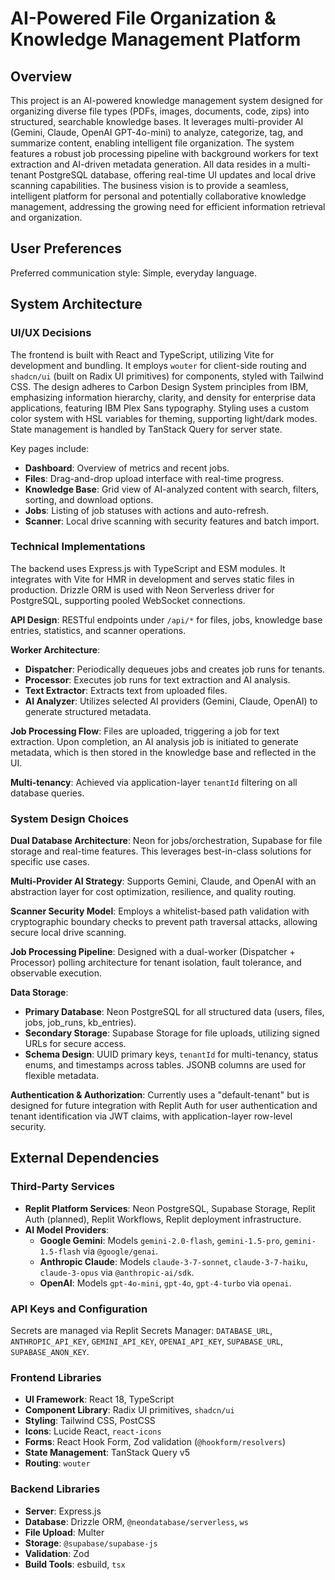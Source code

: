 # AI-Powered File Organization & Knowledge Management Platform

## Overview

This project is an AI-powered knowledge management system designed for organizing diverse file types (PDFs, images, documents, code, zips) into structured, searchable knowledge bases. It leverages multi-provider AI (Gemini, Claude, OpenAI GPT-4o-mini) to analyze, categorize, tag, and summarize content, enabling intelligent file organization. The system features a robust job processing pipeline with background workers for text extraction and AI-driven metadata generation. All data resides in a multi-tenant PostgreSQL database, offering real-time UI updates and local drive scanning capabilities. The business vision is to provide a seamless, intelligent platform for personal and potentially collaborative knowledge management, addressing the growing need for efficient information retrieval and organization.

## User Preferences

Preferred communication style: Simple, everyday language.

## System Architecture

### UI/UX Decisions

The frontend is built with React and TypeScript, utilizing Vite for development and bundling. It employs `wouter` for client-side routing and `shadcn/ui` (built on Radix UI primitives) for components, styled with Tailwind CSS. The design adheres to Carbon Design System principles from IBM, emphasizing information hierarchy, clarity, and density for enterprise data applications, featuring IBM Plex Sans typography. Styling uses a custom color system with HSL variables for theming, supporting light/dark modes. State management is handled by TanStack Query for server state.

Key pages include:
- **Dashboard**: Overview of metrics and recent jobs.
- **Files**: Drag-and-drop upload interface with real-time progress.
- **Knowledge Base**: Grid view of AI-analyzed content with search, filters, sorting, and download options.
- **Jobs**: Listing of job statuses with actions and auto-refresh.
- **Scanner**: Local drive scanning with security features and batch import.

### Technical Implementations

The backend uses Express.js with TypeScript and ESM modules. It integrates with Vite for HMR in development and serves static files in production. Drizzle ORM is used with Neon Serverless driver for PostgreSQL, supporting pooled WebSocket connections.

**API Design**: RESTful endpoints under `/api/*` for files, jobs, knowledge base entries, statistics, and scanner operations.

**Worker Architecture**:
- **Dispatcher**: Periodically dequeues jobs and creates job runs for tenants.
- **Processor**: Executes job runs for text extraction and AI analysis.
- **Text Extractor**: Extracts text from uploaded files.
- **AI Analyzer**: Utilizes selected AI providers (Gemini, Claude, OpenAI) to generate structured metadata.

**Job Processing Flow**: Files are uploaded, triggering a job for text extraction. Upon completion, an AI analysis job is initiated to generate metadata, which is then stored in the knowledge base and reflected in the UI.

**Multi-tenancy**: Achieved via application-layer `tenantId` filtering on all database queries.

### System Design Choices

**Dual Database Architecture**: Neon for jobs/orchestration, Supabase for file storage and real-time features. This leverages best-in-class solutions for specific use cases.

**Multi-Provider AI Strategy**: Supports Gemini, Claude, and OpenAI with an abstraction layer for cost optimization, resilience, and quality routing.

**Scanner Security Model**: Employs a whitelist-based path validation with cryptographic boundary checks to prevent path traversal attacks, allowing secure local drive scanning.

**Job Processing Pipeline**: Designed with a dual-worker (Dispatcher + Processor) polling architecture for tenant isolation, fault tolerance, and observable execution.

**Data Storage**:
- **Primary Database**: Neon PostgreSQL for all structured data (users, files, jobs, job_runs, kb_entries).
- **Secondary Storage**: Supabase Storage for file uploads, utilizing signed URLs for secure access.
- **Schema Design**: UUID primary keys, `tenantId` for multi-tenancy, status enums, and timestamps across tables. JSONB columns are used for flexible metadata.

**Authentication & Authorization**: Currently uses a "default-tenant" but is designed for future integration with Replit Auth for user authentication and tenant identification via JWT claims, with application-layer row-level security.

## External Dependencies

### Third-Party Services

-   **Replit Platform Services**: Neon PostgreSQL, Supabase Storage, Replit Auth (planned), Replit Workflows, Replit deployment infrastructure.
-   **AI Model Providers**:
    -   **Google Gemini**: Models `gemini-2.0-flash`, `gemini-1.5-pro`, `gemini-1.5-flash` via `@google/genai`.
    -   **Anthropic Claude**: Models `claude-3-7-sonnet`, `claude-3-7-haiku`, `claude-3-opus` via `@anthropic-ai/sdk`.
    -   **OpenAI**: Models `gpt-4o-mini`, `gpt-4o`, `gpt-4-turbo` via `openai`.

### API Keys and Configuration

Secrets are managed via Replit Secrets Manager: `DATABASE_URL`, `ANTHROPIC_API_KEY`, `GEMINI_API_KEY`, `OPENAI_API_KEY`, `SUPABASE_URL`, `SUPABASE_ANON_KEY`.

### Frontend Libraries

-   **UI Framework**: React 18, TypeScript
-   **Component Library**: Radix UI primitives, `shadcn/ui`
-   **Styling**: Tailwind CSS, PostCSS
-   **Icons**: Lucide React, `react-icons`
-   **Forms**: React Hook Form, Zod validation (`@hookform/resolvers`)
-   **State Management**: TanStack Query v5
-   **Routing**: `wouter`

### Backend Libraries

-   **Server**: Express.js
-   **Database**: Drizzle ORM, `@neondatabase/serverless`, `ws`
-   **File Upload**: Multer
-   **Storage**: `@supabase/supabase-js`
-   **Validation**: Zod
-   **Build Tools**: esbuild, `tsx`